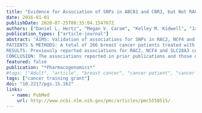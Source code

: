 ```yaml
---
title: "Evidence for Association of SNPs in ABCB1 and CBR3, but Not RAC2, NCF4, SLC28A3 or TOP2B, with Chronic Cardiotoxicity in a Cohort of Breast Cancer Patients Treated with Anthracyclines"
date: 2016-01-01
publishDate: 2020-07-25T00:35:04.154767Z
authors: ["Daniel L. Hertz", "Megan V. Caram", "Kelley M. Kidwell", "Jacklyn N. Thibert", "Christina Gersch", "Nicholas J. Seewald", "Jeffrey Smerage", "Melvyn Rubenfire", "N. Lynn Henry", "Kathleen A. Cooney", "Monika Leja", "Jennifer J. Griggs", "James M. Rae"]
publication_types: ["article-journal"]
abstract: "AIMS: Validation of associations for SNPs in RAC2, NCF4 and SLC28A3, identification of a novel association with a TOP2B SNP and screening 23 SNPs putatively relevant to anthracycline-induced cardiotoxicity.
PATIENTS & METHODS: A total of 166 breast cancer patients treated with doxorubicin underwent echocardiogram, including 19 cases with systolic dysfunction (ejection fraction <55%) and 147 controls. Four high priority SNPs were tested in the primary analysis, with appropriate statistical correction, and 23 additional SNPs were screened in an uncorrected secondary analysis.
RESULTS: Previously reported associations for RAC2, NCF4 and SLC28A3 could not be validated and a novel association with TOP2B was not discovered in this cohort (all p  > 0.05), likely due to inadequate power. Two SNPs were identified in the uncorrected secondary analysis including a protective SNP in ABCB1 (3435C >T, p = 0.049) and a risk allele in CBR3 (V244M, p = 0.012).
CONCLUSION: The associations reported in prior publications and those discovered in this secondary analysis require further replication in independent cohorts."
featured: false
publication: "*Pharmacogenomics*"
#tags: ["Adult", "article", "breast cancer", "cancer patient", "cancer staging", "carbonyl reductase", "carbonyl reductase 3", "cardiotoxicity", "cell protein", "cohort analysis", "concentrative nucleoside transporter 3", "controlled study", "cross-sectional study", "DNA topoisomerase (ATP hydrolysing)", "DNA topoisomerase (ATP hydrolysing) beta", "doxorubicin", "echocardiography", "Female", "genetic analysis", "genetic association", "genotype", "heart ejection fraction", "human", "major clinical study", "multidrug resistance protein 1", "observational study", "pharmacogenetics", "protein NCF4", "Rac2 protein", "secondary analysis", "single nucleotide polymorphism", "systolic dysfunction", "unclassified drug"]
tags: ["cancer training grant"]
doi: "10.2217/pgs.15.162"
links:
  - name: PubMed
    url: http://www.ncbi.nlm.nih.gov/pmc/articles/pmc5558515/
---
```

